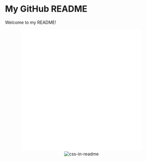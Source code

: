 # My GitHub README

Welcome to my README!

<div align="center">
    <img src="IMG/example.svg" width="400" height="400" alt="css-in-readme">
</div>

<div align="center">
    <img src="IMG/example2.svg" width="400" height="400" alt="css-in-readme">
</div>
